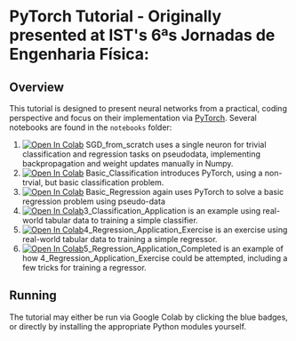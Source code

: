 
# PyTorch Tutorial - Originally presented at IST's 6ªs Jornadas de Engenharia Física: 

## Overview

This tutorial is designed to present neural networks from a practical, coding perspective and focus on their implementation via [PyTorch](https://pytorch.org/).
Several notebooks are found in the `notebooks` folder:
1. [![Open In Colab](https://colab.research.google.com/assets/colab-badge.svg)](https://colab.research.google.com/github/GilesStrong/PyTorch_Tutorial/blob/master/notebooks/0_SGD_from_scratch.ipynb) SGD_from_scratch uses a single neuron for trivial classification and regression tasks on pseudodata, implementing backpropagation and weight updates manually in Numpy. 
1. [![Open In Colab](https://colab.research.google.com/assets/colab-badge.svg)](https://colab.research.google.com/github/GilesStrong/PyTorch_Tutorial/blob/master/notebooks/1_Basic_Classification.ipynb) Basic_Classification introduces PyTorch, using a non-trvial, but basic classification problem.
1. [![Open In Colab](https://colab.research.google.com/assets/colab-badge.svg)](https://colab.research.google.com/github/GilesStrong/PyTorch_Tutorial/blob/master/notebooks/2_Basic_Regression.ipynb) Basic_Regression again uses PyTorch to solve a basic regression problem using pseudo-data
1. [![Open In Colab](https://colab.research.google.com/assets/colab-badge.svg)](https://colab.research.google.com/github/GilesStrong/PyTorch_Tutorial/blob/master/notebooks/3_Classification_Application.ipynb)3_Classification_Application is an example using real-world tabular data to training a simple classifier.
1. [![Open In Colab](https://colab.research.google.com/assets/colab-badge.svg)](https://colab.research.google.com/github/GilesStrong/PyTorch_Tutorial/blob/master/notebooks/4_Regression_Application_Exercise.ipynb)4_Regression_Application_Exercise is an exercise using real-world tabular data to training a simple regressor.
1. [![Open In Colab](https://colab.research.google.com/assets/colab-badge.svg)](https://colab.research.google.com/github/GilesStrong/PyTorch_Tutorial/blob/master/notebooks/5_Regression_Application_Completed.ipynb)5_Regression_Application_Completed is an example of how 4_Regression_Application_Exercise could be attempted, including a few tricks for training a regressor.

## Running
The tutorial may either be run via Google Colab by clicking the blue badges, or directly by installing the appropriate Python modules yourself.
